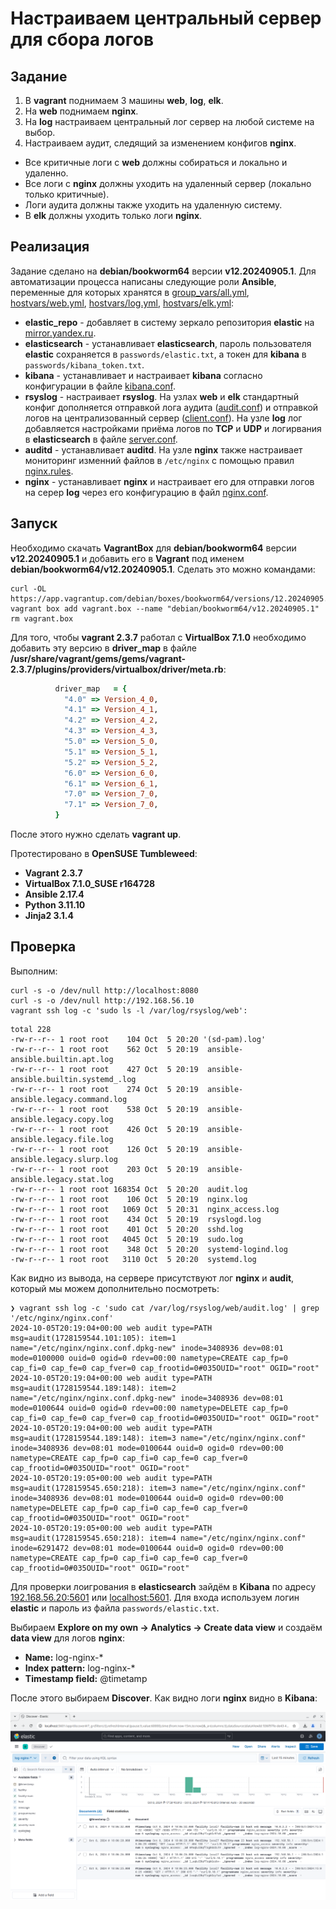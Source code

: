 # Настраиваем центральный сервер для сбора логов

## Задание

1. В **vagrant** поднимаем 3 машины **web**, **log**, **elk**.
2. На **web** поднимаем **nginx**.
3. На **log** настраиваем центральный лог сервер на любой системе на выбор.
4. Настраиваем аудит, следящий за изменением конфигов **nginx**.

- Все критичные логи с **web** должны собираться и локально и удаленно.
- Все логи с **nginx** должны уходить на удаленный сервер (локально только критичные).
- Логи аудита должны также уходить на удаленную систему.
- В **elk** должны уходить только логи **nginx**.

## Реализация

Задание сделано на **debian/bookworm64** версии **v12.20240905.1**. Для автоматизации процесса написаны следующие роли **Ansible**, переменные для которых хранятся в [group_vars/all.yml](group_vars/all.yml), [hostvars/web.yml](host_vars/web.yml), [hostvars/log.yml](host_vars/log.yml), [hostvars/elk.yml](host_vars/elk.yml):

- **elastic_repo** - добавляет в систему зеркало репозитория **elastic** на [mirror.yandex.ru](https://mirror.yandex.ru/mirrors/elastic/8/).
- **elasticsearch** - устанавливает **elasticsearch**, пароль пользователя **elastic** сохраняется в `passwords/elastic.txt`, а токен для **kibana** в `passwords/kibana_token.txt`.
- **kibana** - устанавливает и настраивает **kibana** согласно конфигурации в файле [kibana.conf](roles/kibana/templates/kibana.conf).
- **rsyslog** - настраивает **rsyslog**. На узлах **web** и **elk** стандартный конфиг дополняется отправкой лога аудита ([audit.conf](roles/rsyslog/templates/audit.conf)) и отправкой логов на централизованный сервер ([client.conf](roles/rsyslog/templates/client.conf)). На узле **log** лог добавляется настройками приёма логов по **TCP** и **UDP** и логирвания в **elasticsearch** в файле [server.conf](roles/rsyslog/templates/server.conf).
- **auditd** - устанавливает **auditd**. На узле **nginx** также настраивает мониторинг изменний файлов в `/etc/nginx` с помощью правил [nginx.rules](roles/auditd/templates/nginx.rules).
- **nginx** - устанавливает **nginx** и настраивает его для отправки логов на серер **log** через его конфигурацию в файл [nginx.conf](roles/nginx/templates/nginx.conf).

## Запуск

Необходимо скачать **VagrantBox** для **debian/bookworm64** версии **v12.20240905.1** и добавить его в **Vagrant** под именем **debian/bookworm64/v12.20240905.1**. Сделать это можно командами:

```shell
curl -OL https://app.vagrantup.com/debian/boxes/bookworm64/versions/12.20240905.1/providers/virtualbox/unknown/vagrant.box
vagrant box add vagrant.box --name "debian/bookworm64/v12.20240905.1"
rm vagrant.box
```

Для того, чтобы **vagrant 2.3.7** работал с **VirtualBox 7.1.0** необходимо добавить эту версию в **driver_map** в файле **/usr/share/vagrant/gems/gems/vagrant-2.3.7/plugins/providers/virtualbox/driver/meta.rb**:

```ruby
          driver_map   = {
            "4.0" => Version_4_0,
            "4.1" => Version_4_1,
            "4.2" => Version_4_2,
            "4.3" => Version_4_3,
            "5.0" => Version_5_0,
            "5.1" => Version_5_1,
            "5.2" => Version_5_2,
            "6.0" => Version_6_0,
            "6.1" => Version_6_1,
            "7.0" => Version_7_0,
            "7.1" => Version_7_0,
          }
```

После этого нужно сделать **vagrant up**.

Протестировано в **OpenSUSE Tumbleweed**:

- **Vagrant 2.3.7**
- **VirtualBox 7.1.0_SUSE r164728**
- **Ansible 2.17.4**
- **Python 3.11.10**
- **Jinja2 3.1.4**

## Проверка

Выполним:

```shell
curl -s -o /dev/null http://localhost:8080
curl -s -o /dev/null http://192.168.56.10
vagrant ssh log -c 'sudo ls -l /var/log/rsyslog/web':
```

```text
total 228
-rw-r--r-- 1 root root    104 Oct  5 20:20 '(sd-pam).log'
-rw-r--r-- 1 root root    562 Oct  5 20:19  ansible-ansible.builtin.apt.log
-rw-r--r-- 1 root root    427 Oct  5 20:19  ansible-ansible.builtin.systemd_.log
-rw-r--r-- 1 root root    274 Oct  5 20:19  ansible-ansible.legacy.command.log
-rw-r--r-- 1 root root    538 Oct  5 20:19  ansible-ansible.legacy.copy.log
-rw-r--r-- 1 root root    426 Oct  5 20:19  ansible-ansible.legacy.file.log
-rw-r--r-- 1 root root    126 Oct  5 20:19  ansible-ansible.legacy.slurp.log
-rw-r--r-- 1 root root    203 Oct  5 20:19  ansible-ansible.legacy.stat.log
-rw-r--r-- 1 root root 168354 Oct  5 20:20  audit.log
-rw-r--r-- 1 root root    106 Oct  5 20:19  nginx.log
-rw-r--r-- 1 root root   1069 Oct  5 20:31  nginx_access.log
-rw-r--r-- 1 root root    434 Oct  5 20:19  rsyslogd.log
-rw-r--r-- 1 root root    401 Oct  5 20:20  sshd.log
-rw-r--r-- 1 root root   4045 Oct  5 20:19  sudo.log
-rw-r--r-- 1 root root    348 Oct  5 20:20  systemd-logind.log
-rw-r--r-- 1 root root   3110 Oct  5 20:20  systemd.log
```

Как видно из вывода, на сервере присутствуют лог **nginx** и **audit**, который мы можем дополнительно посмотреть:

```text
❯ vagrant ssh log -c 'sudo cat /var/log/rsyslog/web/audit.log' | grep '/etc/nginx/nginx.conf'
2024-10-05T20:19:04+00:00 web audit type=PATH msg=audit(1728159544.101:105): item=1 name="/etc/nginx/nginx.conf.dpkg-new" inode=3408936 dev=08:01 mode=0100000 ouid=0 ogid=0 rdev=00:00 nametype=CREATE cap_fp=0 cap_fi=0 cap_fe=0 cap_fver=0 cap_frootid=0#035OUID="root" OGID="root"
2024-10-05T20:19:04+00:00 web audit type=PATH msg=audit(1728159544.189:148): item=2 name="/etc/nginx/nginx.conf.dpkg-new" inode=3408936 dev=08:01 mode=0100644 ouid=0 ogid=0 rdev=00:00 nametype=DELETE cap_fp=0 cap_fi=0 cap_fe=0 cap_fver=0 cap_frootid=0#035OUID="root" OGID="root"
2024-10-05T20:19:04+00:00 web audit type=PATH msg=audit(1728159544.189:148): item=3 name="/etc/nginx/nginx.conf" inode=3408936 dev=08:01 mode=0100644 ouid=0 ogid=0 rdev=00:00 nametype=CREATE cap_fp=0 cap_fi=0 cap_fe=0 cap_fver=0 cap_frootid=0#035OUID="root" OGID="root"
2024-10-05T20:19:05+00:00 web audit type=PATH msg=audit(1728159545.650:218): item=3 name="/etc/nginx/nginx.conf" inode=3408936 dev=08:01 mode=0100644 ouid=0 ogid=0 rdev=00:00 nametype=DELETE cap_fp=0 cap_fi=0 cap_fe=0 cap_fver=0 cap_frootid=0#035OUID="root" OGID="root"
2024-10-05T20:19:05+00:00 web audit type=PATH msg=audit(1728159545.650:218): item=4 name="/etc/nginx/nginx.conf" inode=6291472 dev=08:01 mode=0100644 ouid=0 ogid=0 rdev=00:00 nametype=CREATE cap_fp=0 cap_fi=0 cap_fe=0 cap_fver=0 cap_frootid=0#035OUID="root" OGID="root"
```

Для проверки лоигрования в **elasticsearch** зайдём в **Kibana** по адресу [192.168.56.20:5601](http://192.168.56.20:5601) или [localhost:5601](http://localhost:5601). Для входа используем логин **elastic** и пароль из файла `passwords/elastic.txt`.

Выбираем **Explore on my own -> Analytics -> Create data view** и создаём **data view** для логов **nginx**:

- **Name:** log-nginx-\*
- **Index pattern:** log-nginx-\*
- **Timestamp field:** @timetamp

После этого выбираем **Discover**. Как видно логи **nginx** видно в **Kibana**:

![Kibana](images/kibana.png)
